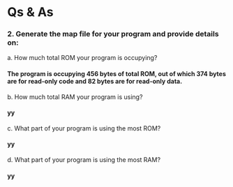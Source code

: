 # Qs & As 
### 2. Generate the map file for your program and provide details on:  

a. How much total ROM your program is occupying?
####   The program is occupying 456 bytes of total ROM, out of which 374 bytes are for read-only code and 82 bytes are for read-only data.

b. How much total RAM your program is using?  
#### yy  

c. What part of your program is using the most ROM?  
#### yy  

d. What part of your program is using the most RAM?  
#### yy

